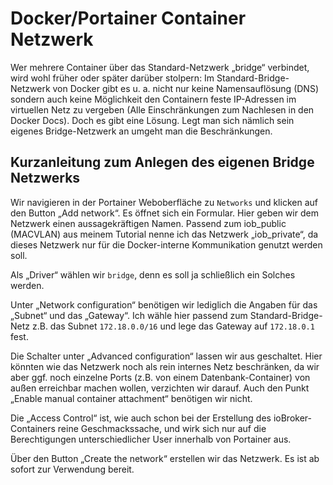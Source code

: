 # Docker/Portainer Container Netzwerk

Wer mehrere Container über das Standard-Netzwerk „bridge“ verbindet, wird wohl früher oder später darüber stolpern: 
Im Standard-Bridge-Netzwerk von Docker gibt es u. a. nicht nur keine Namensauflösung (DNS) sondern auch keine Möglichkeit den Containern feste 
IP-Adressen im virtuellen Netz zu vergeben (Alle Einschränkungen zum Nachlesen in den Docker Docs). 
Doch es gibt eine Lösung. Legt man sich nämlich sein eigenes Bridge-Netzwerk an umgeht man die Beschränkungen.


## Kurzanleitung zum Anlegen des eigenen Bridge Netzwerks

Wir navigieren in der Portainer Weboberfläche zu ```Networks``` und klicken auf den Button „Add network“. 
Es öffnet sich ein Formular. Hier geben wir dem Netzwerk einen aussagekräftigen Namen. 
Passend zum iob_public (MACVLAN) aus meinem Tutorial nenne ich das Netzwerk „iob_private“, da dieses Netzwerk nur für die Docker-interne Kommunikation genutzt werden soll.

Als „Driver“ wählen wir ```bridge```, denn es soll ja schließlich ein Solches werden.

Unter „Network configuration“ benötigen wir lediglich die Angaben für das „Subnet“ und das „Gateway“. Ich 
wähle hier passend zum Standard-Bridge-Netz z.B. das Subnet ```172.18.0.0/16``` und lege das Gateway auf ```172.18.0.1``` fest.

Die Schalter unter „Advanced configuration“ lassen wir aus geschaltet. 
Hier könnten wie das Netzwerk noch als rein internes Netz beschränken, da wir aber ggf. noch einzelne Ports (z.B. von einem Datenbank-Container) 
von außen erreichbar machen wollen, verzichten wir darauf.
Auch den Punkt „Enable manual container attachment“ benötigen wir nicht.

Die „Access Control“ ist, wie auch schon bei der Erstellung des ioBroker-Containers reine Geschmackssache, 
und wirk sich nur auf die Berechtigungen unterschiedlicher User innerhalb von Portainer aus.

Über den Button „Create the network“ erstellen wir das Netzwerk. Es ist ab sofort zur Verwendung bereit.
